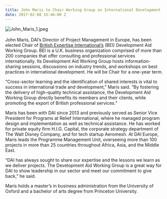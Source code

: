 ```yaml
---
title: John Maris to Chair Working Group on International Development
date: 2017-02-08 15:46:00 Z
---
```


![John_Maris_1.jpeg](/uploads/John_Maris_1.jpeg)\
\
John Maris, DAI’s Director of Project Management in Europe, has been elected Chair of [British Expertise International’s](http://www.britishexpertise.org/bx/pages/bx.php) (BEI) Development Aid Working Group. BEI is a U.K. business organization comprised of more than 200 companies that offer consulting and professional services internationally. Its Development Aid Working Group hosts information-sharing sessions, discussions on industry trends, and workshops on best practices in international development. He will be Chair for a one-year term.

“Cross-sector learning and the identification of shared interests is vital to success in international trade and development,” Maris said. “By fostering the delivery of high-quality technical assistance, the Development Aid Working Group directly benefits its members and their clients, while promoting the export of British professional services.”

Maris has been with DAI since 2013 and previously served as Senior Vice President for Programs at Relief International, where he managed program design and implementation as well as technical assistance. He has worked for private equity firm H.I.G. Capital, the corporate strategy department of The Walt Disney Company, and for tech startup Aeromesh. At DAI Europe, Maris leads the Programme Management Unit, overseeing more than 100 projects in more than 25 countries throughout Africa, Asia, and the Middle East.

“DAI has always sought to share our expertise and the lessons we learn as we deliver projects. The Development Aid Working Group is a great way for DAI to show leadership in our sector and meet our commitment to give back,” he said.

Maris holds a master’s in business administration from the University of Oxford and a bachelor of arts degree from Princeton University.